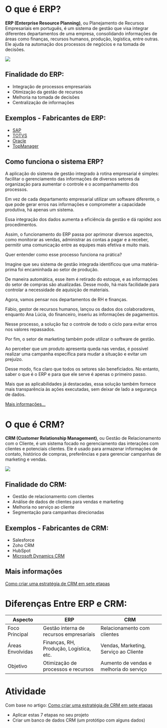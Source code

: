 # O que é ERP?

**ERP (Enterprise Resource Planning)**, ou Planejamento de Recursos Empresariais em português, é um sistema de gestão que visa integrar diferentes departamentos de uma empresa, consolidando informações de áreas como finanças, recursos humanos, produção, logística, entre outras. Ele ajuda na automação dos processos de negócios e na tomada de decisões.

![](https://www.totvs.com/wp-content/uploads/2023/05/mandala-ERP-v4-01-1-1-1536x1536.png)

## Finalidade do ERP:
- Integração de processos empresariais
- Otimização da gestão de recursos
- Melhoria na tomada de decisões
- Centralização de informações

## Exemplos - Fabricantes de ERP:
- [SAP](https://www.sap.com/brazil/cmp/dg/corporate-brand/index.html)
- [TOTVS](https://www.totvs.com/)
- [Oracle](https://www.oracle.com/br/erp/)
- [TopManager](https://rcnbs.com.br/)

## Como funciona o sistema ERP?
A aplicação do sistema de gestão integrado à rotina empresarial é simples: facilitar o gerenciamento das informações de diversos setores da organização para aumentar o controle e o acompanhamento dos processos. 

Em vez de cada departamento empresarial utilizar um software diferente, o que pode gerar erros nas informações e comprometer a capacidade produtiva, há apenas um sistema.

Essa integração dos dados aumenta a eficiência da gestão e dá rapidez aos procedimentos. 

Assim, o funcionamento do ERP passa por aprimorar diversos aspectos, como monitorar as vendas, administrar as contas a pagar e a receber, permitir uma comunicação entre as equipes mais efetiva e muito mais.

Quer entender como esse processo funciona na prática? 

Imagine que seu sistema de gestão integrada identificou que uma matéria-prima foi encaminhada ao setor de produção. 

De maneira automática, esse item é retirado do estoque, e as informações do setor de compras são atualizadas. Desse modo, há mais facilidade para controlar a necessidade de aquisição de materiais.

Agora, vamos pensar nos departamentos de RH e finanças. 

Fábio, gestor de recursos humanos, lançou os dados dos colaboradores, enquanto Ana Lúcia, do financeiro, inseriu as informações de pagamentos. 

Nesse processo, a solução faz o controle de todo o ciclo para evitar erros nos valores repassados.

Por fim, o setor de marketing também pode utilizar o software de gestão. 

Ao perceber que um produto apresenta queda nas vendas, é possível realizar uma campanha específica para mudar a situação e evitar um prejuízo. 

Desse modo, fica claro que todos os setores são beneficiados. No entanto, saber o que é o ERP e para que ele serve é apenas o primeiro passo. 

Mais que as aplicabilidades já destacadas, essa solução também fornece mais transparência às ações executadas, sem deixar de lado a segurança de dados.

[Mais informações...](https://www.totvs.com/blog/erp/o-que-e-erp/)

# O que é CRM?

**CRM (Customer Relationship Management)**, ou Gestão de Relacionamento com o Cliente, é um sistema focado no gerenciamento das interações com clientes e potenciais clientes. Ele é usado para armazenar informações de contato, histórico de compras, preferências e para gerenciar campanhas de marketing e vendas.

![](https://s3.amazonaws.com/ibc-portal/wp-content/uploads/2016/03/27081921/Entenda-o-que-%C3%A9-CRM.jpg)

## Finalidade do CRM:
- Gestão de relacionamento com clientes
- Análise de dados de clientes para vendas e marketing
- Melhoria no serviço ao cliente
- Segmentação para campanhas direcionadas

## Exemplos - Fabricantes de CRM:
- Salesforce
- Zoho CRM
- HubSpot
- [Microsoft Dynamics CRM]()

## Mais informações
[Como criar uma estratégia de CRM em sete etapas](https://dynamics.microsoft.com/pt-br/crm/how-to-build-crm-strategy/)

# Diferenças Entre ERP e CRM:

| Aspecto          | ERP                                               | CRM                                      |
|------------------|---------------------------------------------------|------------------------------------------|
| Foco Principal   | Gestão interna de recursos empresariais           | Relacionamento com clientes              |
| Áreas Envolvidas | Finanças, RH, Produção, Logística, etc.           | Vendas, Marketing, Serviço ao Cliente    |
| Objetivo         | Otimização de processos e recursos                | Aumento de vendas e melhoria do serviço  |

# Atividade
Com base no artigo: [Como criar uma estratégia de CRM em sete etapas](https://dynamics.microsoft.com/pt-br/crm/how-to-build-crm-strategy/)
- Aplicar estas 7 etapas no seu projeto
- Criar um banco de dados CRM (um protótipo com alguns dados)
